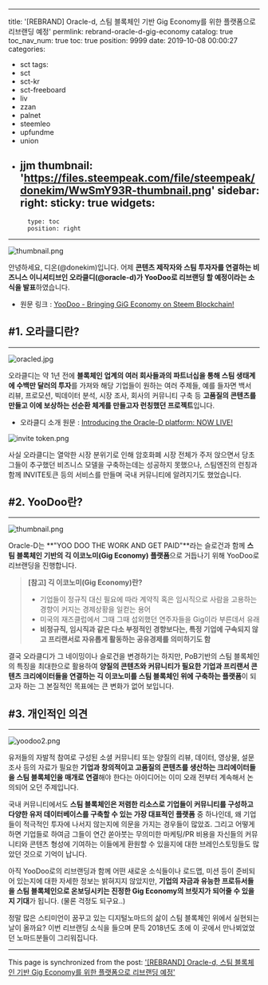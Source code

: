 
---
title: '[REBRAND] Oracle-d, 스팀 블록체인 기반 Gig Economy를 위한 플랫폼으로 리브랜딩 예정'
permlink: rebrand-oracle-d-gig-economy
catalog: true
toc_nav_num: true
toc: true
position: 9999
date: 2019-10-08 00:00:27
categories:
- sct
tags:
- sct
- sct-kr
- sct-freeboard
- liv
- zzan
- palnet
- steemleo
- upfundme
- union
- jjm
thumbnail: 'https://files.steempeak.com/file/steempeak/donekim/WwSmY93R-thumbnail.png'
sidebar:
    right:
        sticky: true
widgets:
    -
        type: toc
        position: right
---


![thumbnail.png](https://files.steempeak.com/file/steempeak/donekim/WwSmY93R-thumbnail.png)

안녕하세요, 디온(@donekim)입니다. 어제 **콘텐츠 제작자와 스팀 투자자를 연결하는 비즈니스 이니셔티브인 오라클디(@oracle-d)가 YooDoo로 리브랜딩 할 예정이라는 소식을 발표**하였습니다. 

- 원문 링크 : [YooDoo - Bringing GiG Economy on Steem Blockchain!](https://steempeak.com/yoodoo/@yoodoo/yoodoo-bringing-gig-economy-on-steem-blockchain)

## #1. 오라클디란?
---
![oracled.jpg](https://files.steempeak.com/file/steempeak/donekim/WEBDe8QO-oracle-d.jpg)

오라클디는 약 1년 전에 **블록체인 업계의 여러 회사들과의 파트너십을 통해 스팀 생태계에 수백만 달러의 투자**를 가져와 해당 기업들이 원하는 여러 주제들, 예를 들자면 백서 리뷰, 프로모션, 빅데이터 분석, 시장 조사, 회사의 커뮤니티 구축 등 **고품질의 콘텐츠를 만들고 이에 보상하는 선순환 체계를 만들고자 런칭했던 프로젝트**입니다. 

- 오라클디 소개 원문 : [Introducing the Oracle-D platform: NOW LIVE!](https://steemit.com/oracle-d/@oracle-d/introducing-the-oracle-d-platform-now-live)

![invite token.png](https://files.steempeak.com/file/steempeak/donekim/zb6SVTw4-invite20token.png)

사실 오라클디는 열악한 시장 분위기로 인해 암호화폐 시장 전체가 주저 앉으면서 당초 그들이 추구했던 비즈니스 모델을 구축하는데는 성공하지 못했으나, 스팀엔진의 런칭과 함께 INVITE토큰 등의 서비스를 만들며 국내 커뮤니티에 알려지기도 했었습니다. 

## #2. YooDoo란?
---
![thumbnail.png](https://files.steempeak.com/file/steempeak/donekim/mZ00eh5y-thumbnail.png)

Oracle-D는 **"YOO DOO THE WORK AND GET PAID"**라는 슬로건과 함께 **스팀 블록체인 기반의 긱 이코노미(Gig Economy) 플랫폼**으로 거듭나기 위해 YooDoo로 리브랜딩을 진행합니다. 

> **[참고] 긱 이코노미(Gig Economy)란?**
> - 기업들이 정규직 대신 필요에 따라 계약직 혹은 임시직으로 사람을 고용하는 경향이 커지는 경제상황을 일컫는 용어
> - 미국의 재즈클럽에서 그때 그때 섭외했던 연주자들을 Gig이라 부른데서 유래
> - **비정규직, 임시직과 같은 다소 부정적인 경향보다는, 특정 기업에 구속되지 않고 프리랜서로 자유롭게 활동하는 공유경제를 의미하기도 함**

결국 오라클디가 그 네이밍이나 슬로건을 변경하기는 하지만, PoB기반의 스팀 블록체인의 특징을 최대한으로 활용하여 **양질의 콘텐츠와 커뮤니티가 필요한 기업과 프리랜서 콘텐츠 크리에이터들을 연결하는 긱 이코노미를 스팀 블록체인 위에 구축하는 플랫폼**이 되고자 하는 그 본질적인 목표에는 큰 변화가 없어 보입니다.

## #3. 개인적인 의견
---
![yoodoo2.png](https://files.steempeak.com/file/steempeak/donekim/P6bqdWPZ-yoodoo2.png)

유저들의 자발적 참여로 구성된 소셜 커뮤니티 또는 양질의 리뷰, 데이터, 영상물, 설문조사 등의 자료가 필요한 **기업과 창의적이고 고품질의 콘텐츠를 생산하는 크리에이터들을 스팀 블록체인을 매개로 연결**해야 한다는 아이디어는 이미 오래 전부터 계속해서 논의되어 오던 주제입니다. 

국내 커뮤니티에서도 **스팀 블록체인은 저렴한 리소스로 기업들이 커뮤니티를 구성하고 다양한 유저 데이터베이스를 구축할 수 있는 가장 대표적인 플랫폼** 중 하나인데, 왜 기업들이 적극적인 투자에 나서지 않는지에 의문을 가지는 경우들이 많았죠. 그리고 어떻게 하면 기업들로 하여금 그들이 연간 쏟아붓는 무의미한 마케팅/PR 비용을 자신들의 커뮤니티와 콘텐츠 형성에 기여하는 이들에게 환원할 수 있을지에 대한 브레인스토밍들도 많았던 것으로 기억이 납니다.

아직 YooDoo로의 리브랜딩과 함께 어떤 새로운 소식들이나 로드맵, 미션 등이 준비되어 있는지에 대한 자세한 정보는 밝혀지지 않았지만, **기업의 자금과 유능한 프로듀서들을 스팀 블록체인으로 온보딩시키는 진정한 Gig Economy의 브릿지가 되어줄 수 있을지 기대**가 됩니다. (물론 걱정도 되구요..) 

정말 많은 스티미언이 꿈꾸고 있는 디지털노마드의 삶이 스팀 블록체인 위에서 실현되는 날이 올까요? 이번 리브랜딩 소식을 들으며 문득 2018년도 초에 이 곳에서 만나뵈었었던 노마드분들이 그리워집니다. 

- - -

This page is synchronized from the post: ['[REBRAND] Oracle-d, 스팀 블록체인 기반 Gig Economy를 위한 플랫폼으로 리브랜딩 예정'](https://steemit.com/@donekim/rebrand-oracle-d-gig-economy)
